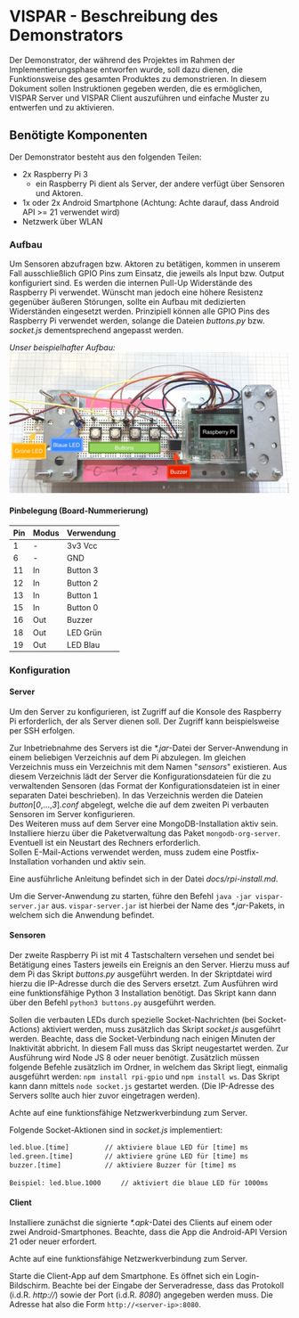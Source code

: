 # VISPAR - Beschreibung des Demonstrators

Der Demonstrator, der während des Projektes im Rahmen der Implementierungsphase entworfen wurde, soll dazu dienen, die
Funktionsweise des gesamten Produktes zu demonstrieren. In diesem Dokument sollen Instruktionen gegeben werden, die es
ermöglichen, VISPAR Server und VISPAR Client auszuführen und einfache Muster zu entwerfen und zu aktivieren.

## Benötigte Komponenten

Der Demonstrator besteht aus den folgenden Teilen:

- 2x Raspberry Pi 3
  - ein Raspberry Pi dient als Server, der andere verfügt über Sensoren und Aktoren.
- 1x oder 2x Android Smartphone (Achtung: Achte darauf, dass Android API >= 21 verwendet wird)
- Netzwerk über WLAN

### Aufbau

Um Sensoren abzufragen bzw. Aktoren zu betätigen, kommen in unserem Fall
ausschließlich GPIO Pins zum Einsatz, die jeweils als Input bzw. Output
konfiguriert sind. Es werden die internen Pull-Up Widerstände des Raspberry Pi
verwendet. Wünscht man jedoch eine höhere Resistenz gegenüber äußeren Störungen,
sollte ein Aufbau mit dedizierten Widerständen eingesetzt werden. Prinzipiell
können alle GPIO Pins des Raspberry Pi verwendet werden, solange die Dateien
_buttons.py_ bzw. _socket.js_ dementsprechend angepasst werden.

_Unser beispielhafter Aufbau:_
![](demo-pic.jpg)

#### Pinbelegung (Board-Nummerierung)

| Pin    | Modus    | Verwendung   |
| ------ | -------- | ------------ |
| 1      | -        | 3v3 Vcc      |
| 6      | -        | GND          |
| 11     | In       | Button 3     |
| 12     | In       | Button 2     |
| 13     | In       | Button 1     |
| 15     | In       | Button 0     |
| 16     | Out      | Buzzer       |
| 18     | Out      | LED Grün     |
| 19     | Out      | LED Blau     |


### Konfiguration

#### Server

Um den Server zu konfigurieren, ist Zugriff auf die Konsole des Raspberry Pi erforderlich, der als Server dienen soll.
Der Zugriff kann beispielsweise per SSH erfolgen.

Zur Inbetriebnahme des Servers ist die _\*.jar_-Datei der Server-Anwendung in einem beliebigen Verzeichnis auf dem Pi
abzulegen. Im gleichen Verzeichnis muss ein Verzeichnis mit dem Namen "*sensors*" existieren. Aus diesem Verzeichnis
lädt der Server die Konfigurationsdateien für die zu verwaltenden Sensoren (das Format der Konfigurationsdateien ist
in einer separaten Datei beschrieben). In das Verzeichnis werden die Dateien *button*[*0*,...,*3*]*.conf* abgelegt, welche
die auf dem zweiten Pi verbauten Sensoren im Server konfigurieren.  
Des Weiteren muss auf dem Server eine MongoDB-Installation aktiv sein. Installiere hierzu über die Paketverwaltung das
Paket `mongodb-org-server`. Eventuell ist ein Neustart des Rechners erforderlich.  
Sollen E-Mail-Actions verwendet werden, muss zudem eine Postfix-Installation vorhanden und aktiv sein.

Eine ausführliche Anleitung befindet sich in der Datei *docs/rpi-install.md*.

Um die Server-Anwendung zu starten, führe den Befehl `java -jar vispar-server.jar` aus. `vispar-server.jar` ist hierbei
der Name des _*.jar_-Pakets, in welchem sich die Anwendung befindet.

#### Sensoren

Der zweite Raspberry Pi ist mit 4 Tastschaltern versehen und sendet bei Betätigung eines Tasters jeweils ein Ereignis
an den Server. Hierzu muss auf dem Pi das Skript *buttons.py* ausgeführt werden. In der Skriptdatei wird hierzu die
IP-Adresse durch die des Servers ersetzt. Zum Ausführen wird eine funktionsfähige Python 3 Installation benötigt. Das
Skript kann dann über den Befehl `python3 buttons.py` ausgeführt werden.

Sollen die verbauten LEDs durch spezielle Socket-Nachrichten (bei Socket-Actions) aktiviert werden, muss zusätzlich
das Skript *socket.js* ausgeführt werden. Beachte, dass die Socket-Verbindung nach einigen Minuten der Inaktivität
abbricht. In diesem Fall muss das Skript neugestartet werden.
Zur Ausführung wird Node JS 8 oder neuer benötigt. Zusätzlich müssen folgende
Befehle zusätzlich im Ordner, in welchem das Skript liegt, einmalig ausgeführt werden:
`npm install rpi-gpio` und `npm install ws`. Das Skript kann dann mittels
`node socket.js` gestartet werden. (Die IP-Adresse des Servers sollte auch hier
zuvor eingetragen werden).

Achte auf eine funktionsfähige Netzwerkverbindung zum Server.

Folgende Socket-Aktionen sind in _socket.js_ implementiert:
```
led.blue.[time]         // aktiviere blaue LED für [time] ms
led.green.[time]        // aktiviere grüne LED für [time] ms
buzzer.[time]           // aktiviere Buzzer für [time] ms

Beispiel: led.blue.1000     // aktiviert die blaue LED für 1000ms
```

#### Client

Installiere zunächst die signierte _*.apk_-Datei des Clients auf einem oder zwei Android-Smartphones. Beachte, dass
die App die Android-API Version 21 oder neuer erfordert.

Achte auf eine funktionsfähige Netzwerkverbindung zum Server.

Starte die Client-App auf dem Smartphone. Es öffnet sich ein Login-Bildschirm. Beachte bei der Eingabe der Serveradresse,
dass das Protokoll (i.d.R. *http://*) sowie der Port (i.d.R. *8080*) angegeben werden muss. Die Adresse hat also die
Form `http://<server-ip>:8080`.
